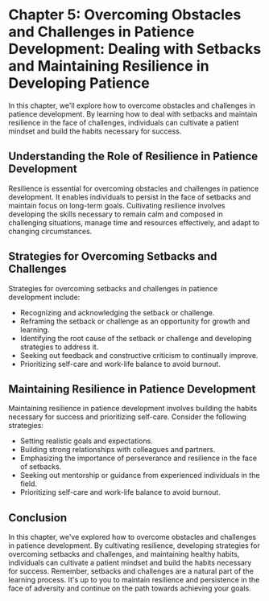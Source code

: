 Chapter 5: Overcoming Obstacles and Challenges in Patience Development: Dealing with Setbacks and Maintaining Resilience in Developing Patience
===============================================================================================================================================

In this chapter, we'll explore how to overcome obstacles and challenges in patience development. By learning how to deal with setbacks and maintain resilience in the face of challenges, individuals can cultivate a patient mindset and build the habits necessary for success.

Understanding the Role of Resilience in Patience Development
------------------------------------------------------------

Resilience is essential for overcoming obstacles and challenges in patience development. It enables individuals to persist in the face of setbacks and maintain focus on long-term goals. Cultivating resilience involves developing the skills necessary to remain calm and composed in challenging situations, manage time and resources effectively, and adapt to changing circumstances.

Strategies for Overcoming Setbacks and Challenges
-------------------------------------------------

Strategies for overcoming setbacks and challenges in patience development include:

* Recognizing and acknowledging the setback or challenge.
* Reframing the setback or challenge as an opportunity for growth and learning.
* Identifying the root cause of the setback or challenge and developing strategies to address it.
* Seeking out feedback and constructive criticism to continually improve.
* Prioritizing self-care and work-life balance to avoid burnout.

Maintaining Resilience in Patience Development
----------------------------------------------

Maintaining resilience in patience development involves building the habits necessary for success and prioritizing self-care. Consider the following strategies:

* Setting realistic goals and expectations.
* Building strong relationships with colleagues and partners.
* Emphasizing the importance of perseverance and resilience in the face of setbacks.
* Seeking out mentorship or guidance from experienced individuals in the field.
* Prioritizing self-care and work-life balance to avoid burnout.

Conclusion
----------

In this chapter, we've explored how to overcome obstacles and challenges in patience development. By cultivating resilience, developing strategies for overcoming setbacks and challenges, and maintaining healthy habits, individuals can cultivate a patient mindset and build the habits necessary for success. Remember, setbacks and challenges are a natural part of the learning process. It's up to you to maintain resilience and persistence in the face of adversity and continue on the path towards achieving your goals.


